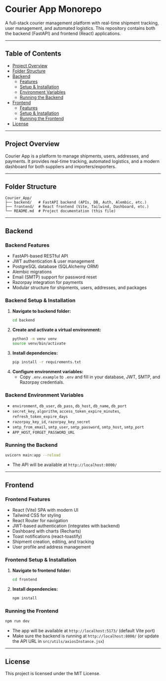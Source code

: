 # Courier App Monorepo

A full-stack courier management platform with real-time shipment tracking, user management, and automated logistics. This repository contains both the backend (FastAPI) and frontend (React) applications.

---

## Table of Contents
- [Project Overview](#project-overview)
- [Folder Structure](#folder-structure)
- [Backend](#backend)
  - [Features](#backend-features)
  - [Setup & Installation](#backend-setup--installation)
  - [Environment Variables](#backend-environment-variables)
  - [Running the Backend](#running-the-backend)
- [Frontend](#frontend)
  - [Features](#frontend-features)
  - [Setup & Installation](#frontend-setup--installation)
  - [Running the Frontend](#running-the-frontend)
- [License](#license)

---

## Project Overview

Courier App is a platform to manage shipments, users, addresses, and payments. It provides real-time tracking, automated logistics, and a modern dashboard for both suppliers and importers/exporters.

---

## Folder Structure

```
Courier_App/
├── backend/   # FastAPI backend (APIs, DB, Auth, Alembic, etc.)
├── frontend/  # React frontend (Vite, Tailwind, Dashboard, etc.)
└── README.md  # Project documentation (this file)
```

---

## Backend

### Backend Features
- FastAPI-based RESTful API
- JWT authentication & user management
- PostgreSQL database (SQLAlchemy ORM)
- Alembic migrations
- Email (SMTP) support for password reset
- Razorpay integration for payments
- Modular structure for shipments, users, addresses, and packages

### Backend Setup & Installation

1. **Navigate to backend folder:**
   ```sh
   cd backend
   ```
2. **Create and activate a virtual environment:**
   ```sh
   python3 -m venv venv
   source venv/bin/activate
   ```
3. **Install dependencies:**
   ```sh
   pip install -r requirements.txt
   ```
4. **Configure environment variables:**
   - Copy `.env.example` to `.env` and fill in your database, JWT, SMTP, and Razorpay credentials.

### Backend Environment Variables
- `environment`, `db_user`, `db_pass`, `db_host`, `db_name`, `db_port`
- `secret_key`, `algorithm`, `access_token_expire_minutes`, `refresh_token_expire_days`
- `razorpay_key_id`, `razorpay_key_secret`
- `smtp_from_email`, `smtp_user`, `smtp_password`, `smtp_host`, `smtp_port`
- `APP_HOST`, `FORGET_PASSWORD_URL`

### Running the Backend

```sh
uvicorn main:app --reload
```
- The API will be available at `http://localhost:8000/`

---

## Frontend

### Frontend Features
- React (Vite) SPA with modern UI
- Tailwind CSS for styling
- React Router for navigation
- JWT-based authentication (integrates with backend)
- Dashboard with charts (Recharts)
- Toast notifications (react-toastify)
- Shipment creation, editing, and tracking
- User profile and address management

### Frontend Setup & Installation

1. **Navigate to frontend folder:**
   ```sh
   cd frontend
   ```
2. **Install dependencies:**
   ```sh
   npm install
   ```

### Running the Frontend

```sh
npm run dev
```
- The app will be available at `http://localhost:5173/` (default Vite port)
- Make sure the backend is running at `http://localhost:8000/` (or update the API URL in `src/utils/axiosInstance.jsx`)

---

## License

This project is licensed under the MIT License. 
